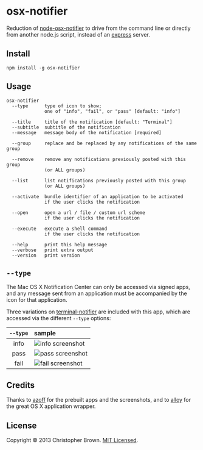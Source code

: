 # osx-notifier

Reduction of [node-osx-notifier](https://github.com/azoff/node-osx-notifier) to drive from the command line or directly from another node.js script, instead of an [express](http://expressjs.com/) server.

## Install

    npm install -g osx-notifier

## Usage

    osx-notifier
      --type      type of icon to show;
                  one of "info", "fail", or "pass" [default: "info"]

      --title     title of the notification [default: "Terminal"]
      --subtitle  subtitle of the notification
      --message   message body of the notification [required]

      --group     replace and be replaced by any notifications of the same group

      --remove    remove any notifications previously posted with this group
                  (or ALL groups)

      --list      list notifications previously posted with this group
                  (or ALL groups)

      --activate  bundle identifier of an application to be activated
                  if the user clicks the notification

      --open      open a url / file / custom url scheme
                  if the user clicks the notification

      --execute   execute a shell command
                  if the user clicks the notification

      --help      print this help message
      --verbose   print extra output
      --version   print version

## `--type`

The Mac OS X Notification Center can only be accessed via signed apps,
and any message sent from an application must be accompanied by the icon for that application.

Three variations on [terminal-notifier](https://github.com/alloy/terminal-notifier) are included with this app,
which are accessed via the different `--type` options:

| `--type` | sample |
|:----:|:-----------|
| info | ![info screenshot](https://raw.github.com/chbrown/osx-notifier/master/doc/screenshots/info.png) |
| pass | ![pass screenshot](https://raw.github.com/chbrown/osx-notifier/master/doc/screenshots/pass.png) |
| fail | ![fail screenshot](https://raw.github.com/chbrown/osx-notifier/master/doc/screenshots/fail.png) |

## Credits

Thanks to [azoff](https://github.com/azoff/node-osx-notifier) for the prebuilt apps and the screenshots,
and to [alloy](https://github.com/alloy/terminal-notifier) for the great OS X application wrapper.

## License

Copyright © 2013 Christopher Brown. [MIT Licensed](LICENSE).
